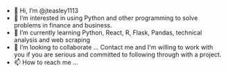 - 👋 Hi, I’m @jteasley1113
- 👀 I’m interested in using Python and other programming to solve problems in finance and business.  
- 🌱 I’m currently learning Python, React, R, Flask, Pandas, technical analysis and web scraping
- 💞️ I’m looking to collaborate ... Contact me and I'm willing to work with you if you are serious and committed to following through with a project.
- 📫 How to reach me ...

<!---
jteasley1113/jteasley1113 is a ✨ special ✨ repository because its `README.md` (this file) appears on your GitHub profile.
You can click the Preview link to take a look at your changes.
--->
